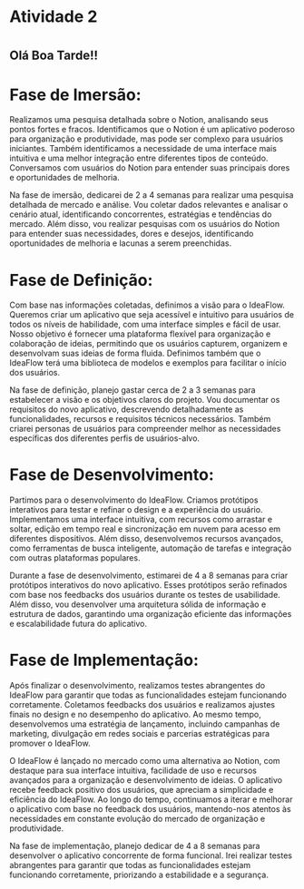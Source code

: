 # Atividade 2

#
## Olá Boa Tarde!!

# Fase de Imersão:

Realizamos uma pesquisa detalhada sobre o Notion, analisando seus pontos fortes e fracos. Identificamos que o Notion é um aplicativo poderoso para organização e produtividade, mas pode ser complexo para usuários iniciantes. Também identificamos a necessidade de uma interface mais intuitiva e uma melhor integração entre diferentes tipos de conteúdo. Conversamos com usuários do Notion para entender suas principais dores e oportunidades de melhoria.

Na fase de imersão, dedicarei de 2 a 4 semanas para realizar uma pesquisa detalhada de mercado e análise. Vou coletar dados relevantes e analisar o cenário atual, identificando concorrentes, estratégias e tendências do mercado. Além disso, vou realizar pesquisas com os usuários do Notion para entender suas necessidades, dores e desejos, identificando oportunidades de melhoria e lacunas a serem preenchidas.


# Fase de Definição:

Com base nas informações coletadas, definimos a visão para o IdeaFlow. Queremos criar um aplicativo que seja acessível e intuitivo para usuários de todos os níveis de habilidade, com uma interface simples e fácil de usar. Nosso objetivo é fornecer uma plataforma flexível para organização e colaboração de ideias, permitindo que os usuários capturem, organizem e desenvolvam suas ideias de forma fluida. Definimos também que o IdeaFlow terá uma biblioteca de modelos e exemplos para facilitar o início dos usuários.

Na fase de definição, planejo gastar cerca de 2 a 3 semanas para estabelecer a visão e os objetivos claros do projeto. Vou documentar os requisitos do novo aplicativo, descrevendo detalhadamente as funcionalidades, recursos e requisitos técnicos necessários. Também criarei personas de usuários para compreender melhor as necessidades específicas dos diferentes perfis de usuários-alvo.

# Fase de Desenvolvimento:

Partimos para o desenvolvimento do IdeaFlow. Criamos protótipos interativos para testar e refinar o design e a experiência do usuário. Implementamos uma interface intuitiva, com recursos como arrastar e soltar, edição em tempo real e sincronização em nuvem para acesso em diferentes dispositivos. Além disso, desenvolvemos recursos avançados, como ferramentas de busca inteligente, automação de tarefas e integração com outras plataformas populares.

Durante a fase de desenvolvimento, estimarei de 4 a 8 semanas para criar protótipos interativos do novo aplicativo. Esses protótipos serão refinados com base nos feedbacks dos usuários durante os testes de usabilidade. Além disso, vou desenvolver uma arquitetura sólida de informação e estrutura de dados, garantindo uma organização eficiente das informações e escalabilidade futura do aplicativo.

# Fase de Implementação:

Após finalizar o desenvolvimento, realizamos testes abrangentes do IdeaFlow para garantir que todas as funcionalidades estejam funcionando corretamente. Coletamos feedbacks dos usuários e realizamos ajustes finais no design e no desempenho do aplicativo. Ao mesmo tempo, desenvolvemos uma estratégia de lançamento, incluindo campanhas de marketing, divulgação em redes sociais e parcerias estratégicas para promover o IdeaFlow.

O IdeaFlow é lançado no mercado como uma alternativa ao Notion, com destaque para sua interface intuitiva, facilidade de uso e recursos avançados para a organização e desenvolvimento de ideias. O aplicativo recebe feedback positivo dos usuários, que apreciam a simplicidade e eficiência do IdeaFlow. Ao longo do tempo, continuamos a iterar e melhorar o aplicativo com base no feedback dos usuários, mantendo-nos atentos às necessidades em constante evolução do mercado de organização e produtividade.

Na fase de implementação, planejo dedicar de 4 a 8 semanas para desenvolver o aplicativo concorrente de forma funcional. Irei realizar testes abrangentes para garantir que todas as funcionalidades estejam funcionando corretamente, priorizando a estabilidade e a segurança.
